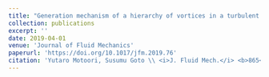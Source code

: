 ```yaml
---
title: "Generation mechanism of a hierarchy of vortices in a turbulent boundary layer"
collection: publications
excerpt: ''
date: 2019-04-01
venue: 'Journal of Fluid Mechanics'
paperurl: 'https://doi.org/10.1017/jfm.2019.76'
citation: 'Yutaro Motoori, Susumu Goto \\ <i>J. Fluid Mech.</i> <b>865</b> (2019) 1085-1109.'
---
```

